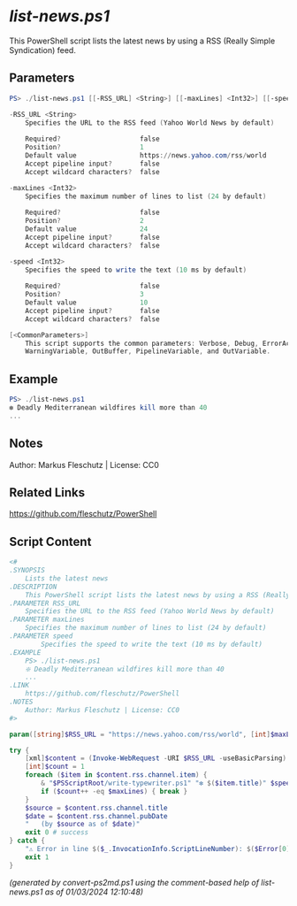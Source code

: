 *list-news.ps1*
================

This PowerShell script lists the latest news by using a RSS (Really Simple Syndication) feed.

Parameters
----------
```powershell
PS> ./list-news.ps1 [[-RSS_URL] <String>] [[-maxLines] <Int32>] [[-speed] <Int32>] [<CommonParameters>]

-RSS_URL <String>
    Specifies the URL to the RSS feed (Yahoo World News by default)
    
    Required?                    false
    Position?                    1
    Default value                https://news.yahoo.com/rss/world
    Accept pipeline input?       false
    Accept wildcard characters?  false

-maxLines <Int32>
    Specifies the maximum number of lines to list (24 by default)
    
    Required?                    false
    Position?                    2
    Default value                24
    Accept pipeline input?       false
    Accept wildcard characters?  false

-speed <Int32>
    Specifies the speed to write the text (10 ms by default)
    
    Required?                    false
    Position?                    3
    Default value                10
    Accept pipeline input?       false
    Accept wildcard characters?  false

[<CommonParameters>]
    This script supports the common parameters: Verbose, Debug, ErrorAction, ErrorVariable, WarningAction, 
    WarningVariable, OutBuffer, PipelineVariable, and OutVariable.
```

Example
-------
```powershell
PS> ./list-news.ps1
❇️ Deadly Mediterranean wildfires kill more than 40
...

```

Notes
-----
Author: Markus Fleschutz | License: CC0

Related Links
-------------
https://github.com/fleschutz/PowerShell

Script Content
--------------
```powershell
<#
.SYNOPSIS
	Lists the latest news
.DESCRIPTION
	This PowerShell script lists the latest news by using a RSS (Really Simple Syndication) feed.
.PARAMETER RSS_URL
	Specifies the URL to the RSS feed (Yahoo World News by default)
.PARAMETER maxLines
	Specifies the maximum number of lines to list (24 by default)
.PARAMETER speed
        Specifies the speed to write the text (10 ms by default)
.EXAMPLE
	PS> ./list-news.ps1
	❇️ Deadly Mediterranean wildfires kill more than 40
	...
.LINK
	https://github.com/fleschutz/PowerShell
.NOTES
	Author: Markus Fleschutz | License: CC0
#>

param([string]$RSS_URL = "https://news.yahoo.com/rss/world", [int]$maxLines = 24, [int]$speed = 10)

try {
	[xml]$content = (Invoke-WebRequest -URI $RSS_URL -useBasicParsing).Content
	[int]$count = 1
	foreach ($item in $content.rss.channel.item) {
		& "$PSScriptRoot/write-typewriter.ps1" "❇️ $($item.title)" $speed
		if ($count++ -eq $maxLines) { break }
	}
	$source = $content.rss.channel.title
	$date = $content.rss.channel.pubDate
	"   (by $source as of $date)"
	exit 0 # success
} catch {
	"⚠️ Error in line $($_.InvocationInfo.ScriptLineNumber): $($Error[0])"
	exit 1
}
```

*(generated by convert-ps2md.ps1 using the comment-based help of list-news.ps1 as of 01/03/2024 12:10:48)*
